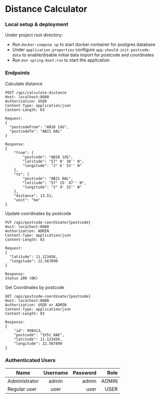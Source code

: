 # Distance Calculator

### Local setup & deployment

Under project root directory:

* Run `docker-compose up` to start docker container for postgres database
* Under `application.properties` configure `app.should-init-postcode-data` to enable/disable initial data import for postcode and coordinates
* Run `mvn spring-boot:run` to start the application

### Endpoints

Calculate distance
````
POST /api/calculate-distance
Host: localhost:8080
Authorization: USER
Content-Type: application/json
Content-Length: 63

Request:
{
  "postcodeFrom": "AB10 1XG",
  "postcodeTo": "AB21 0AL"
}

Response:
{
    "from": {
        "postcode": "AB10 1XG",
        "latitude": "57° 8' 38'' N",
        "longitude": "2° 6' 53'' W"
    },
    "to": {
        "postcode": "AB21 0AL",
        "latitude": "57° 15' 47'' N",
        "longitude": "2° 9' 32'' W"
    },
    "distance": 13.51,
    "unit": "km"
}
````

Update coordinates by postcode
````
PUT /api/postcode-coordinate/{postcode}
Host: localhost:8080
Authorization: ADMIN
Content-Type: application/json
Content-Length: 83

Request:
{
  "latitude": 11.123456,
  "longitude": 22.567890
}

Response:
Status 200 (OK)
````

Get Coordinates by postcode
````
GET /api/postcode-coordinate/{postcode}
Host: localhost:8080
Authorization: USER or ADMIN
Content-Type: application/json
Content-Length: 83

Response:
{
    "id": 998413,
    "postcode": "IV51 0AE",
    "latitude": 11.123456,
    "longitude": 22.567890
}
````

### Authenticated Users

| Name          | Username | Password |    Role |
|---------------|:--------:|---------:|--------:|
| Administrator |  admin   |    admin |   ADMIN |
| Regular user  |   user   |     user |    USER |
